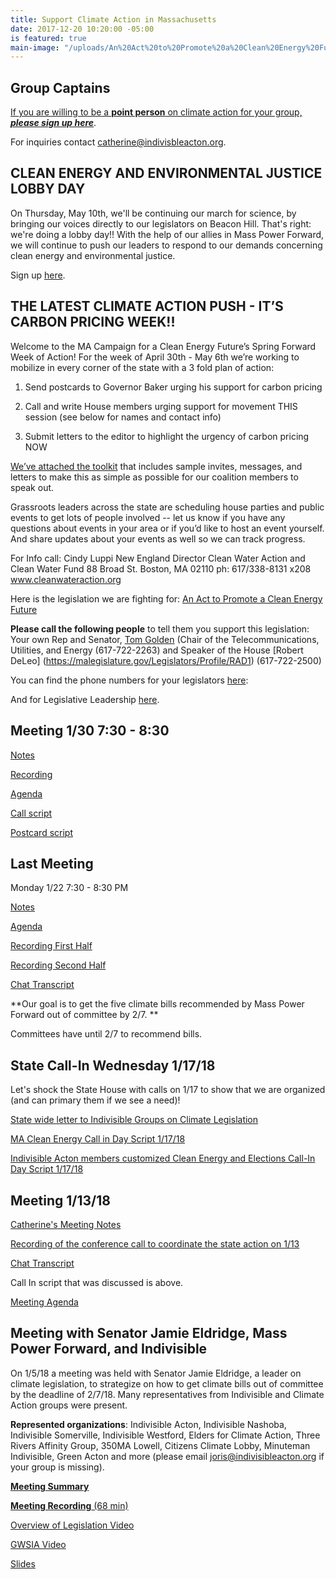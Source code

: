 ```yaml
---
title: Support Climate Action in Massachusetts
date: 2017-12-20 10:20:00 -05:00
is featured: true
main-image: "/uploads/An%20Act%20to%20Promote%20a%20Clean%20Energy%20Future%202.jpg"
---
```


## Group Captains
[If you are willing to be a **point person** on climate action for your group, ***please sign up here***](https://actionnetwork.org/forms/sign-up-for-the-indivisible-ma-climate-action-list?source=direct_link&). 

For inquiries contact catherine@indivisbleacton.org.

## CLEAN ENERGY AND ENVIRONMENTAL JUSTICE LOBBY DAY          

On Thursday, May 10th, we'll be continuing our march for science, by bringing our voices directly to our legislators on Beacon Hill.  That's right:  we're doing a lobby day!!  With the help of our allies in Mass Power Forward, we will continue to push our leaders to respond to our demands concerning clean energy and environmental justice.  

Sign up [here](https://docs.google.com/forms/d/e/1FAIpQLSej-Wi3PsSuNKM5cY8kRT_bMUwYRnChmhtJ_4V2dBY7y89cLA/viewform).

## THE LATEST CLIMATE ACTION PUSH - IT’S CARBON PRICING WEEK!!                

Welcome to the MA Campaign for a Clean Energy Future’s Spring Forward Week of Action!  For the week of April 30th - May 6th we’re working to mobilize in every corner of the state with a 3 fold plan of action:

1. Send postcards to Governor Baker urging his support for carbon pricing

2. Call and write House members urging support for movement THIS session (see below for names and contact info)

3. Submit letters to the editor to highlight the urgency of carbon pricing NOW

[We’ve attached the toolkit](https://drive.google.com/open?id=1ilWYjBSjeGmgSiUrW9b_a-AArYLtzS8b) that includes sample invites, messages, and letters to make this as simple as possible for our coalition members to speak out.

Grassroots leaders across the state are scheduling house parties and public events to get lots of people involved -- let us know if you have any questions about events in your area or if you’d like to host an event yourself. And share updates about your events as well so we can track progress.

For Info call:
Cindy Luppi
New England Director
Clean Water Action and Clean Water Fund
88 Broad St.
Boston, MA 02110
ph: 617/338-8131 x208
www.cleanwateraction.org

Here is the legislation we are fighting for:
[An Act to Promote a Clean Energy Future](https://drive.google.com/file/d/1rnBqBK7nR9KUvOx-zIq9IPgyR74cZxhp/view?usp=sharing)

**Please call the following people** to tell them you support this legislation: Your own Rep and Senator, [Tom Golden](https://malegislature.gov/Legislators/Profile/TAG1)  (Chair of the Telecommunications, Utilities, and Energy (617-722-2263) and Speaker of the House [Robert DeLeo] (https://malegislature.gov/Legislators/Profile/RAD1) (617-722-2500)

You can find the phone numbers for your legislators [here](https://malegislature.gov/Search/FindMyLegislator): 

And for Legislative Leadership [here](https://malegislature.gov/Legislators/Leadership).

## Meeting 1/30 7:30 - 8:30

[Notes](https://docs.google.com/document/d/1r9taN3Dc6VA6QDdwqNkNElNe2eukO--jim50CYV152k/edit?usp=drivesdk)

[Recording](https://drive.google.com/open?id=1lAs4O9w8dRQRT9AT7hAKUantvX_9vcVY)

[Agenda](https://docs.google.com/document/d/1SvS0r3XDQpvdBZYTHStYXV7ejStLulPYv5vSCfRH5tE/edit?usp=drivesdk)

[Call script](https://docs.google.com/document/d/1AxPACQ-9FZXIj3OxEeBSRtqckfU5lzplxylmp1UMMDU/edit?usp=drivesdk)

[Postcard script](https://docs.google.com/document/d/1T11ea5Fr8ieRrIEvVki3_W2vhIO9Rx221IA8RDK_PE0/edit?usp=drivesdk)



## Last Meeting
Monday 1/22 7:30 - 8:30 PM

[Notes](https://docs.google.com/document/d/176agaPEjnlDGVz2Uj-o8uwmwVzX33cCvuY5gL0LGsJc/edit?usp=drivesdk)

[Agenda](https://docs.google.com/document/d/1TehtUdzvZ8CDutsgMl2rzYDUUp8l0c85YK-8EpHMoEs/edit?usp=drivesdk)

[Recording First Half](https://drive.google.com/open?id=1hUPMJSdG6YJbq6On6lEpUS0Rv27NbL_O)

[Recording Second Half](https://drive.google.com/open?id=1nNYZE7V_YH0RfhjHLfxAUH8MR-IgorVP)

[Chat Transcript](https://drive.google.com/open?id=1cw5sDIQ_cgnrsvifJhZW-8icKu6q-1Cy3eL9k5jgrbU)

**Our goal is to get the five climate bills recommended by Mass Power Forward out of committee by 2/7. **

Committees have until 2/7 to recommend bills.


## State Call-In Wednesday 1/17/18

Let's shock the State House with calls on 1/17 to show that we are organized (and can primary them if we see a need)!

[State wide letter to Indivisible Groups on Climate Legislation](https://docs.google.com/document/d/1ykC66Q7dRU-MJ0jMQwaTTihHkMWhb0l92Y-BF5s1ryw/edit?usp=sharing)

[MA Clean Energy Call in Day Script 1/17/18](https://docs.google.com/document/d/1sW0xRwaU4M-jSEbycjoTSWV4VH4x1X06G8zTnyd35R8/edit?usp=drivesdk)

[Indivisible Acton members customized Clean Energy and Elections Call-In Day Script 1/17/18](https://goo.gl/Srj87D)

## Meeting 1/13/18
[Catherine's Meeting Notes](https://docs.google.com/document/d/1yCiLplcnrtyg0UiTkI1xoEmH9gJmtWwyCqKg7KgS940/edit?usp=sharing)

[Recording of the conference call to coordinate the state action on 1/13](https://drive.google.com/open?id=1o4nkgntmrn3lWZ0VedDkjM8nYT7fX-Jp)

[Chat Transcript](https://drive.google.com/open?id=1Ebx1vFKZquNeTgN5rkJsdDWcksAiuzMr)

Call In script that was discussed is above.

[Meeting Agenda](https://docs.google.com/document/d/1OSxATdRkBVBe696hbqdzKfD6qBiGJJMOsWcixfuB18M/edit?usp=drivesdk)

## Meeting with Senator Jamie Eldridge, Mass Power Forward, and Indivisible

On 1/5/18 a meeting was held with Senator Jamie Eldridge, a leader on climate legislation, to strategize on how to get climate bills out of committee by the deadline of 2/7/18. Many representatives from Indivisible and Climate Action groups were present.

**Represented organizations**: Indivisible Acton, Indivisible Nashoba, Indivisible Somerville, Indivisible Westford, Elders for Climate Action, Three Rivers Affinity Group, 350MA Lowell, Citizens Climate Lobby, Minuteman Indivisible, Green Acton and more (please email joris@indivisibleacton.org if your group is missing).

[**Meeting Summary**](https://drive.google.com/open?id=1QW1_ezbs1Z235ra0N_y-rHvLj1cU7wQQsJ96aT8JU98)

[**Meeting Recording** (68 min)](https://drive.google.com/open?id=1-HW6owJu3qcQTNuvKqeI9yz_3243vYZZ)



[Overview of Legislation Video](https://youtu.be/nfUBTLHIbv4)

[GWSIA Video](https://youtu.be/m8-uJ6i6j5M)

[Slides](https://drive.google.com/open?id=1mRV0T3vnH0uOJvrZQukAMOMzHo-74wux)
